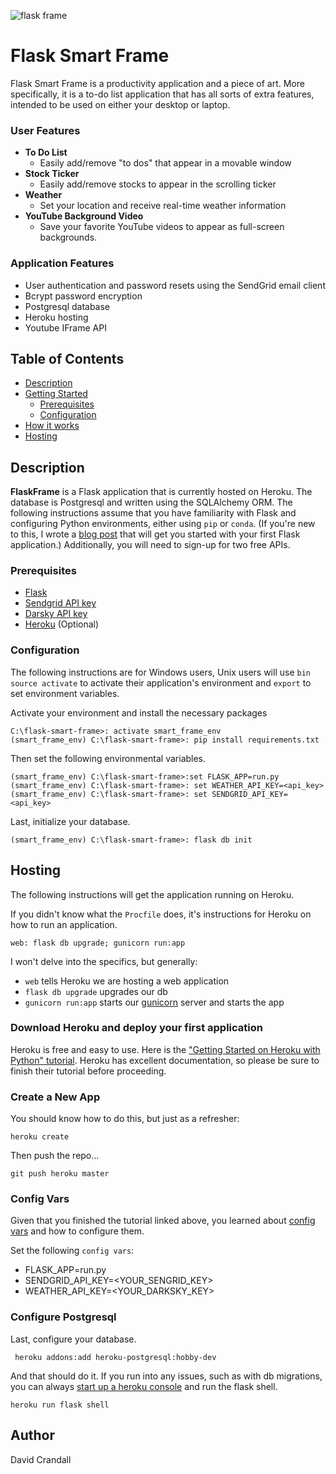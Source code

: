 ![flask frame](https://i.imgur.com/yTIpYmGl.jpg)

# Flask Smart Frame

Flask Smart Frame is a productivity application and a piece of art. More specifically, it is a to-do list application that has all sorts of extra features, intended to be used on either your desktop or laptop.


### User Features

- **To Do List** 
    - Easily add/remove "to dos" that appear in a movable window
- **Stock Ticker** 
    - Easily add/remove stocks to appear in the scrolling ticker
- **Weather** 
    - Set your location and receive real-time weather information
- **YouTube Background Video** 
    - Save your favorite YouTube videos to appear as full-screen backgrounds. 

### Application Features
- User authentication and password resets using the SendGrid email client
- Bcrypt password encryption
- Postgresql database
- Heroku hosting
- Youtube IFrame API


## Table of Contents
- [Description](#description)
- [Getting Started](#getting-started)
  - [Prerequisites](#prerequisites)
  - [Configuration](#configuration)
- [How it works](#how)
- [Hosting](#hosting)

<!-- ## Backgrounds

For some time I wanted a "smart-monitor" application &mdash; a program that would show me the weather, stock prices, etc., and would feature a dynamic background, such as a Youtube video. This program would run on a raspberrypi and be displayed on a PC monitor.

Initially, I modified the popular [Smart Mirror application](https://github.com/HackerShackOfficial/Smart-Mirror) for these purposes, and while the application worked fairly well, designing the interface with Python's Tkinter was less than fun. 

Given my limited experience with Tkinter, having a background video at this point was not an option so I opted for a changing background image, which was achieved using Python's `os` library to randomly shuffle through pictures in a directory named `/images`. 


The app worked fairly well, though I was desperately missing my bread and butter of HTML, CSS, and JavaScript. The issue was that I didn't feel like configuring Node on a raspberrypi &mdash; I wanted the application to be in Python.

It wasn't until I started tooling around with Flask that I found my solution, and thus the creation of the `flask-smart-frame`. -->

## Description
**FlaskFrame** is a Flask application that is currently hosted on Heroku. The database is Postgresql and written using the SQLAlchemy ORM. The following instructions assume that you have familiarity with Flask and configuring Python environments, either using `pip` or `conda`. (If you're new to this, I wrote a [blog post](https://dacrands.github.io/10-7-18) that will get you started with your first Flask application.) Additionally, you will need to sign-up for two free APIs.

### Prerequisites
- [Flask](http://flask.pocoo.org/docs/1.0/)
- [Sendgrid API key](https://sendgrid.com/)
- [Darsky API key](https://darksky.net/dev)
- [Heroku](https://www.heroku.com/) (Optional)

### Configuration
The following instructions are for Windows users, Unix users will use `bin source activate` to activate their application's environment and `export` to set environment variables.

Activate your environment and install the necessary packages

```
C:\flask-smart-frame>: activate smart_frame_env 
(smart_frame_env) C:\flask-smart-frame>: pip install requirements.txt
```


Then set the following environmental variables. 


```
(smart_frame_env) C:\flask-smart-frame>:set FLASK_APP=run.py
(smart_frame_env) C:\flask-smart-frame>: set WEATHER_API_KEY=<api_key>
(smart_frame_env) C:\flask-smart-frame>: set SENDGRID_API_KEY=<api_key>
```

Last, initialize your database.
```
(smart_frame_env) C:\flask-smart-frame>: flask db init
```

## Hosting

The following instructions will get the application running on Heroku. 

If you didn't know what the `Procfile` does, it's instructions for Heroku on how to run an 
application. 

```
web: flask db upgrade; gunicorn run:app
```

I won't delve into the specifics, but generally:
-  `web` tells Heroku we are hosting a web application
- `flask db upgrade` upgrades our db
- `gunicorn run:app` starts our [gunicorn](https://gunicorn.org/) server and starts the app


### Download Heroku and deploy your first application

Heroku is free and easy to use. Here is the ["Getting Started on Heroku with Python" tutorial](https://devcenter.heroku.com/articles/getting-started-with-python). Heroku has excellent documentation, so please be sure to finish their tutorial before proceeding.

### Create a New App
You should know how to do this, but just as a refresher:

```
heroku create
```

Then push the repo...
```
git push heroku master
```

### Config Vars
Given that you finished the tutorial linked above, you learned about [config vars](https://devcenter.heroku.com/articles/getting-started-with-python#define-config-vars) and how to configure them. 

Set the following `config vars`:
- FLASK_APP=run.py
- SENDGRID_API_KEY=<YOUR_SENGRID_KEY>
- WEATHER_API_KEY=<YOUR_DARKSKY_KEY>

### Configure Postgresql
Last, configure your database.

```
 heroku addons:add heroku-postgresql:hobby-dev
```

And that should do it. If you run into any issues, such as with db migrations, you can always [start up a heroku console](https://devcenter.heroku.com/articles/getting-started-with-python#start-a-console) and run the flask shell.

```
heroku run flask shell
```

## Author

David Crandall
